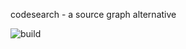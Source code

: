 codesearch - a source graph alternative

![build](https://github.com/zesanrahim/codesearch/actions/workflows/build.yml/badge.svg)
